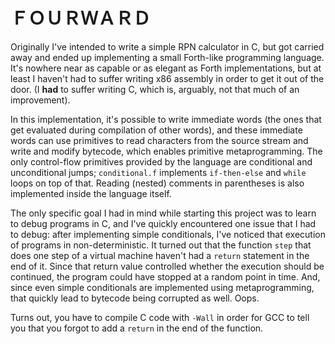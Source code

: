 # ＦＯＵＲＷＡＲＤ

Originally I've intended to write a simple RPN calculator in C, but got carried away and ended up implementing a small Forth-like programming language. It's nowhere near as capable or as elegant as Forth implementations, but at least I haven't had to suffer writing x86 assembly in order to get it out of the door. (I **had** to suffer writing C, which is, arguably, not that much of an improvement).

In this implementation, it's possible to write immediate words (the ones that get evaluated during compilation of other words), and these immediate words can use primitives to read characters from the source stream and write and modify bytecode, which enables primitive metaprogramming. The only control-flow primitives provided by the language are conditional and unconditional jumps; `conditional.f` implements `if-then-else` and `while` loops on top of that. Reading (nested) comments in parentheses is also implemented inside the language itself.

The only specific goal I had in mind while starting this project was to learn to debug programs in C, and I've quickly encountered one issue that I had to debug: after implementing simple conditionals, I've noticed that execution of programs in non-deterministic. It turned out that the function `step` that does one step of a virtual machine haven't had a `return` statement in the end of it. Since that return value controlled whether the execution should be continued, the program could have stopped at a random point in time. And, since even simple conditionals are implemented using metaprogramming, that quickly lead to bytecode being corrupted as well. Oops.

Turns out, you have to compile C code with `-Wall` in order for GCC to tell you that you forgot to add a `return` in the end of the function.
